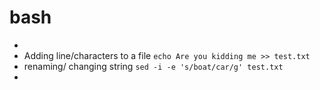 # bash
- 
- Adding line/characters to a file ```echo Are you kidding me >> test.txt```
- renaming/ changing string ```sed -i -e 's/boat/car/g' test.txt```
- 
